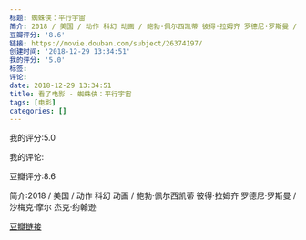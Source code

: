 ```yaml
---
标题: 蜘蛛侠：平行宇宙
简介: 2018 / 美国 / 动作 科幻 动画 / 鲍勃·佩尔西凯蒂 彼得·拉姆齐 罗德尼·罗斯曼 / 沙梅克·摩尔 杰克·约翰逊
豆瓣评分: '8.6'
链接: https://movie.douban.com/subject/26374197/
创建时间: '2018-12-29 13:34:51'
我的评分: '5.0'
标签:
评论:
date: 2018-12-29 13:34:51
title: 看了电影 - 蜘蛛侠：平行宇宙
tags: [电影]
categories: []
---
```


我的评分:5.0

我的评论:

豆瓣评分:8.6

简介:2018 / 美国 / 动作 科幻 动画 / 鲍勃·佩尔西凯蒂 彼得·拉姆齐 罗德尼·罗斯曼 / 沙梅克·摩尔 杰克·约翰逊

[豆瓣链接](https://movie.douban.com/subject/26374197/)

